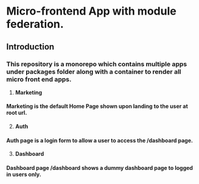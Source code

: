 # Micro-frontend App with module federation.

## Introduction

### This repository is a monorepo which contains multiple apps under packages folder along with a container to render all micro front end apps. 

1. **Marketing**
#### Marketing is the default Home Page shown upon landing to the user at root url.   

2. **Auth**
#### Auth page is a login form to allow a user to access the /dashboard page.

3. **Dashboard**
#### Dashboard page /dashboard shows a dummy dashboard page to logged in users only.